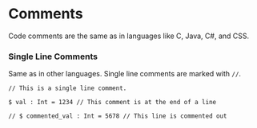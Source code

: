 # Comments
Code comments are the same as in languages like C, Java, C#, and CSS.

### Single Line Comments
Same as in other languages. Single line comments are marked with `//`.
```
// This is a single line comment.

$ val : Int = 1234 // This comment is at the end of a line

// $ commented_val : Int = 5678 // This line is commented out
```